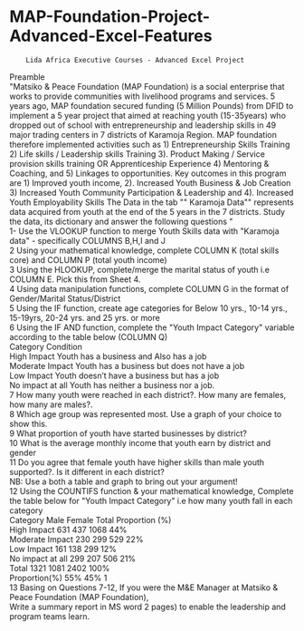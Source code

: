 # MAP-Foundation-Project-Advanced-Excel-Features
		Lida Africa Executive Courses - Advanced Excel Project							
Preamble				
"Matsiko & Peace Foundation (MAP Foundation) is a social enterprise that works to provide communities with livelihood programs and services.  5 years ago, MAP foundation secured funding (5 Million Pounds) from DFID to implement a 5 year project that aimed at reaching youth (15-35years) who dropped out of school with entrepreneurship and leadership skills in 49 major trading centers in 7 districts of Karamoja Region. MAP foundation therefore implemented activities such as 1) Entrepreneurship Skills Training 2) Life skills / Leadership skills Training 3). Product Making / Service provision skills training OR Apprenticeship Experience 4) Mentoring & Coaching, and 5) Linkages to opportunities. Key outcomes in this program are 1) Improved youth income, 2). Increased Youth Business & Job Creation 3) Increased Youth Community Participation & Leadership and 4). Increased Youth Employability Skills
The Data in the tab "" Karamoja Data"" represents data acquired from youth at the end of the 5 years in the 7 districts. Study the data, its dictionary and answer the following questions
"									
1- Use the VLOOKUP function to merge Youth Skills data with "Karamoja data" - specifically COLUMNS B,H,I and J								
2	Using your mathematical knowledge, complete COLUMN K (total skills core) and COLUMN P (total youth income)								
3	Using the HLOOKUP, complete/merge the marital status of youth i.e COLUMN E. Pick this from Sheet 4.								
4	Using data manipulation functions, complete COLUMN G in the format of Gender/Marital Status/District								
5	Using the IF function, create age categories for Below 10 yrs., 10-14 yrs., 15-19yrs, 20-24 yrs. and 25 yrs. or more								
6	Using the IF AND function, complete the "Youth Impact Category" variable according to the table below (COLUMN Q)								
		Category	Condition						
		High Impact	Youth has a business and Also has a job						
		Moderate Impact	Youth has a business  but does not have a job						
		Low Impact	Youth doesn’t have a business but has a job						
		No impact at all	Youth has neither a business nor a job.						
7	How many youth were reached in each district?. How many are females, how many are males?.								
8	Which age group was represented most. Use a graph of your choice to show this.								
9	What proportion of youth have started businesses by district?								
10	What is the average monthly income that youth earn by district and gender								
11	Do you agree that female youth have higher skills than male youth supported?. Is it different in each district?								
		NB: Use a both a table and graph to bring out your argument!							
12	Using the COUNTIFS function & your mathematical knowledge, Complete the table below for "Youth Impact Category" i.e how many youth fall in each category								
	Category	Male	Female	Total	Proportion (%)				
	High Impact	631	437	1068	44%				
	Moderate Impact	230	299	529	22%				
	Low Impact	161	138	299	12%				
	No impact at all	299	207	506	21%				
	Total	1321	1081	2402	100%				
	Proportion(%)	55%	45%	1					
13	Basing on Questions 7-12, If you were the M&E Manager at Matsiko & Peace Foundation (MAP Foundation), 								
	Write a summary report in MS word  2 pages) to enable the leadership and program teams learn.								
									
									
									
